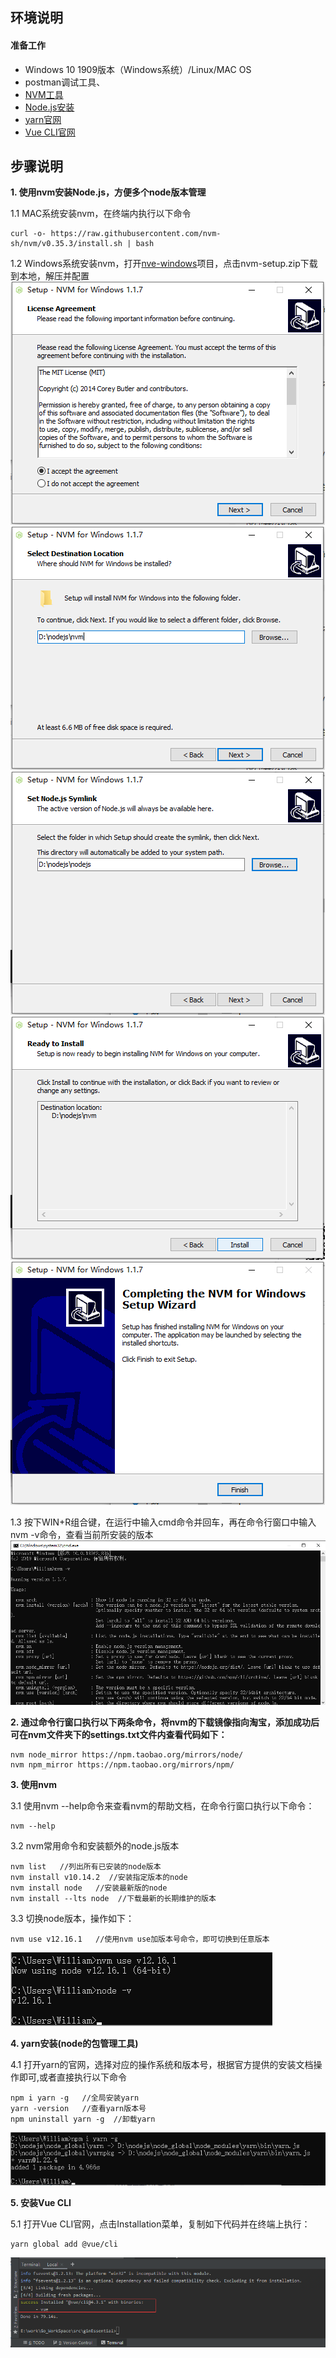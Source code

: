## **环境说明**
#### 准备工作
* Windows 10 1909版本（Windows系统）/Linux/MAC OS
* postman调试工具、
* [NVM工具](https://github.com/nvm-sh/nvm)
* [Node.js安装](../../../Web/Nodejs/node_js安装教程.md)
* [yarn官网](https://yarn.bootcss.com/docs/install/#windows-stable)
* [Vue CLI官网](https://cli.vuejs.org/guide/installation.html)

## **步骤说明**
**1. 使用nvm安装Node.js，方便多个node版本管理**

1.1 MAC系统安装nvm，在终端内执行以下命令
``` @Terminal
curl -o- https://raw.githubusercontent.com/nvm-sh/nvm/v0.35.3/install.sh | bash
```

1.2 Windows系统安装nvm，打开[nve-windows](https://github.com/coreybutler/nvm-windows/releases)项目，点击nvm-setup.zip下载到本地，解压并配置
![安装1](../../img/go_img/test17.png)
![安装2](../../img/go_img/test18.png)
![安装3](../../img/go_img/test19.png)
![安装4](../../img/go_img/test20.png)
![安装5](../../img/go_img/test21.png)

1.3 按下WIN+R组合键，在运行中输入cmd命令并回车，再在命令行窗口中输入nvm -v命令，查看当前所安装的版本
![查看版本](../../img/go_img/test22.png)

**2. 通过命令行窗口执行以下两条命令，将nvm的下载镜像指向淘宝，添加成功后可在nvm文件夹下的settings.txt文件内查看代码如下：**
``` @cmd.exe
nvm node_mirror https://npm.taobao.org/mirrors/node/
nvm npm_mirror https://npm.taobao.org/mirrors/npm/
```

**3. 使用nvm**

3.1 使用nvm --help命令来查看nvm的帮助文档，在命令行窗口执行以下命令：
``` @cmd.exe
nvm --help
```

3.2 nvm常用命令和安装额外的node.js版本
``` @cmd.exe
nvm list   //列出所有已安装的node版本
nvm install v10.14.2  //安装指定版本的node
nvm install node   //安装最新版的node
nvm install --lts node  //下载最新的长期维护的版本
```

3.3 切换node版本，操作如下：
``` @cmd.exe
nvm use v12.16.1   //使用nvm use加版本号命令，即可切换到任意版本
```
![切换node版本](../../img/go_img/test23.png)

**4. yarn安装(node的包管理工具)**

4.1 打开yarn的官网，选择对应的操作系统和版本号，根据官方提供的安装文档操作即可,或者直接执行以下命令
``` @cmd.exe
npm i yarn -g   //全局安装yarn
yarn -version   //查看yarn版本号
npm uninstall yarn -g  //卸载yarn
```
![yarn安装](../../img/go_img/test24.png)

**5. 安装Vue CLI**

5.1 打开Vue CLI官网，点击Installation菜单，复制如下代码并在终端上执行：
``` @Terminal
yarn global add @vue/cli
```
![安装成功](../../img/go_img/test25.png)